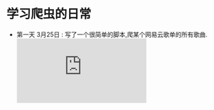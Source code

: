 # 学习爬虫的日常 
- 第一天 3月25日 : 写了一个很简单的脚本,爬某个网易云歌单的所有歌曲.
![](https://github.com/yuyilei/Practice-For-Web-Scraping/blob/master/README.md)
